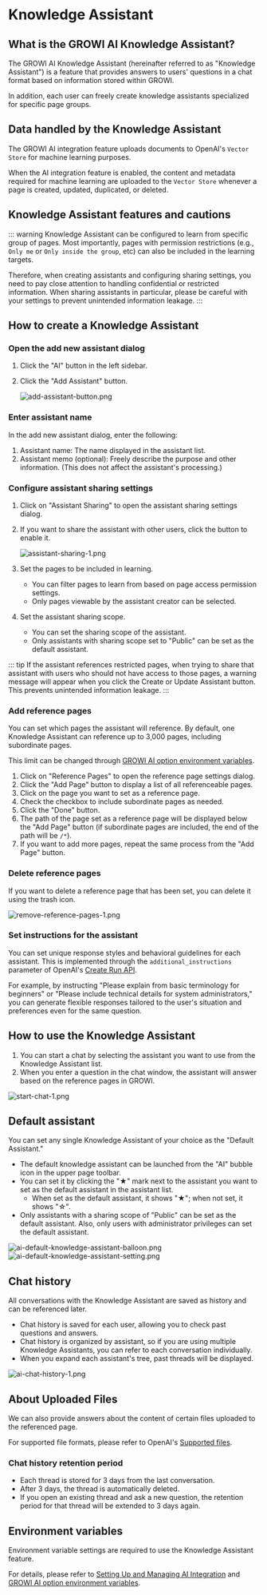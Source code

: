 # Knowledge Assistant

## What is the GROWI AI Knowledge Assistant?

The GROWI AI Knowledge Assistant (hereinafter referred to as "Knowledge Assistant") is a feature that provides answers to users' questions in a chat format based on information stored within GROWI.

In addition, each user can freely create knowledge assistants specialized for specific page groups.

## Data handled by the Knowledge Assistant

The GROWI AI integration feature uploads documents to OpenAI's `Vector Store` for machine learning purposes.  

When the AI integration feature is enabled, the content and metadata required for machine learning are uploaded to the `Vector Store` whenever a page is created, updated, duplicated, or deleted.

## Knowledge Assistant features and cautions

::: warning
Knowledge Assistant can be configured to learn from specific group of pages. Most importantly, pages with permission restrictions (e.g., `Only me` or `Only inside the group`, etc) can also be included in the learning targets.

Therefore, when creating assistants and configuring sharing settings, you need to pay close attention to handling confidential or restricted information. When sharing assistants in particular, please be careful with your settings to prevent unintended information leakage.
:::

## How to create a Knowledge Assistant

### Open the add new assistant dialog

1. Click the "AI" button in the left sidebar.
2. Click the "Add Assistant" button.

    <img :src="$withBase('/assets/images/en/add-assistant-button.png')" alt="add-assistant-button.png" class="border">

### Enter assistant name

In the add new assistant dialog, enter the following:

1. Assistant name: The name displayed in the assistant list.
2. Assistant memo (optional): Freely describe the purpose and other information. (This does not affect the assistant's processing.)

### Configure assistant sharing settings

1. Click on "Assistant Sharing" to open the assistant sharing settings dialog.

1. If you want to share the assistant with other users, click the button to enable it.

    <img :src="$withBase('/assets/images/en/assistant-sharing-1.png')" alt="assistant-sharing-1.png" class="border">

1. Set the pages to be included in learning.
    - You can filter pages to learn from based on page access permission settings.
    - Only pages viewable by the assistant creator can be selected.

1. Set the assistant sharing scope.
    - You can set the sharing scope of the assistant.
    - Only assistants with sharing scope set to "Public" can be set as the default assistant.

::: tip
If the assistant references restricted pages, when trying to share that assistant with users who should not have access to those pages, a warning message will appear when you click the Create or Update Assistant button. This prevents unintended information leakage.
:::

### Add reference pages

You can set which pages the assistant will reference. By default, one Knowledge Assistant can reference up to 3,000 pages, including subordinate pages.

<ContextualBlock context="docs-growi-org">

This limit can be changed through [GROWI AI option environment variables](/en/admin-guide/admin-cookbook/env-vars.html).

</ContextualBlock>

1. Click on "Reference Pages" to open the reference page settings dialog.
1. Click the "Add Page" button to display a list of all referenceable pages.
1. Click on the page you want to set as a reference page.
1. Check the checkbox to include subordinate pages as needed.
1. Click the "Done" button.
1. The path of the page set as a reference page will be displayed below the "Add Page" button (if subordinate pages are included, the end of the path will be `/*`).
1. If you want to add more pages, repeat the same process from the "Add Page" button.

### Delete reference pages

If you want to delete a reference page that has been set, you can delete it using the trash icon.

<img :src="$withBase('/assets/images/en/remove-reference-pages-1.png')" alt="remove-reference-pages-1.png" class="border">

### Set instructions for the assistant

You can set unique response styles and behavioral guidelines for each assistant. This is implemented through the `additional_instructions` parameter of OpenAI's [Create Run API](https://platform.openai.com/docs/api-reference/runs/createRun).

For example, by instructing "Please explain from basic terminology for beginners" or "Please include technical details for system administrators," you can generate flexible responses tailored to the user's situation and preferences even for the same question.

## How to use the Knowledge Assistant

1. You can start a chat by selecting the assistant you want to use from the Knowledge Assistant list.
2. When you enter a question in the chat window, the assistant will answer based on the reference pages in GROWI.

<img :src="$withBase('/assets/images/en/start-chat-1.png')" alt="start-chat-1.png" class="border">

## Default assistant

You can set any single Knowledge Assistant of your choice as the "Default Assistant."

- The default knowledge assistant can be launched from the "AI" bubble icon in the upper page toolbar.
- You can set it by clicking the "★" mark next to the assistant you want to set as the default assistant in the assistant list.
  - When set as the default assistant, it shows "★"; when not set, it shows "☆".
- Only assistants with a sharing scope of "Public" can be set as the default assistant. Also, only users with administrator privileges can set the default assistant.

<img :src="$withBase('/assets/images/en/ai-default-knowledge-assistant-balloon.png')" alt="ai-default-knowledge-assistant-balloon.png" class="border">

<img :src="$withBase('/assets/images/en/ai-default-knowledge-assistant-setting.png')" alt="ai-default-knowledge-assistant-setting.png" class="border">

## Chat history

All conversations with the Knowledge Assistant are saved as history and can be referenced later.

- Chat history is saved for each user, allowing you to check past questions and answers.
- Chat history is organized by assistant, so if you are using multiple Knowledge Assistants, you can refer to each conversation individually.
- When you expand each assistant's tree, past threads will be displayed.

<img :src="$withBase('/assets/images/en/ai-chat-history-1.png')" alt="ai-chat-history-1.png" class="border">

## About Uploaded Files
We can also provide answers about the content of certain files uploaded to the referenced page.

For supported file formats, please refer to OpenAI's [Supported files](https://platform.openai.com/docs/assistants/tools/file-search#supported-files).

### Chat history retention period

- Each thread is stored for 3 days from the last conversation.
- After 3 days, the thread is automatically deleted.
- If you open an existing thread and ask a new question, the retention period for that thread will be extended to 3 days again.

<ContextualBlock context="docs-growi-org">

## Environment variables

Environment variable settings are required to use the Knowledge Assistant feature.

For details, please refer to [Setting Up and Managing AI Integration](/en/admin-guide/management-cookbook/setup-ai.html) and [GROWI AI option environment variables](/en/admin-guide/admin-cookbook/env-vars.html).

</ContextualBlock>
